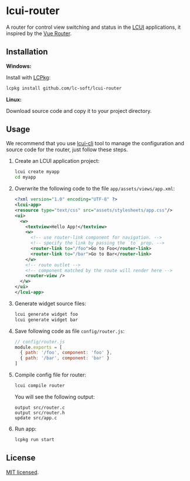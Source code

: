 # lcui-router

A router for control view switching and status in the [LCUI](https://github.com/lc-soft/LCUI) applications, it inspired by the [Vue Router](https://github.com/vuejs/vue-router/blob/dev/dist/vue-router.esm.js).

## Installation

**Windows:**

Install with [LCPkg](https://github.com/lc-soft/lcpkg):

```bash
lcpkg install github.com/lc-soft/lcui-router
```

**Linux:**

Download source code and copy it to your project directory.

## Usage

We recommend that you use [lcui-cli](https://github.com/lc-ui/lcui-cli) tool to manage the configuration and source code for the router, just follow these steps.

1. Create an LCUI application project:

    ``` bash
    lcui create myapp
    cd myapp
    ```

1. Overwrite the following code to the file `app/assets/views/app.xml`:

    ```xml
    <?xml version="1.0" encoding="UTF-8" ?>
    <lcui-app>
    <resource type="text/css" src="assets/stylesheets/app.css"/>
    <ui>
      <w>
        <textview>Hello App!</textview>
        <w>
          <!-- use router-link component for navigation. -->
          <!-- specify the link by passing the `to` prop. -->
          <router-link to="/foo">Go to Foo</router-link>
          <router-link to="/bar">Go to Bar</router-link>
        </w>
        <!-- route outlet -->
        <!-- component matched by the route will render here -->
        <router-view />
      </w>
    </ui>
    </lcui-app>
    ```

1. Generate widget source files:

    ```bash
    lcui generate widget foo
    lcui generate widget bar
    ```

1. Save following code as file `config/router.js`:

    ```js
    // config/router.js
    module.exports = [
      { path: '/foo', component: 'foo' },
      { path: '/bar', component: 'bar' }
    ]
    ```

1. Compile config file for router:

    ```bash
    lcui compile router
    ```

    You will see the following output:

    ```text
    output src/router.c
    output src/router.h
    update src/app.c
    ```

1. Run app:

    ``` bash
    lcpkg run start
    ```

## License

[MIT licensed](LICENSE).

